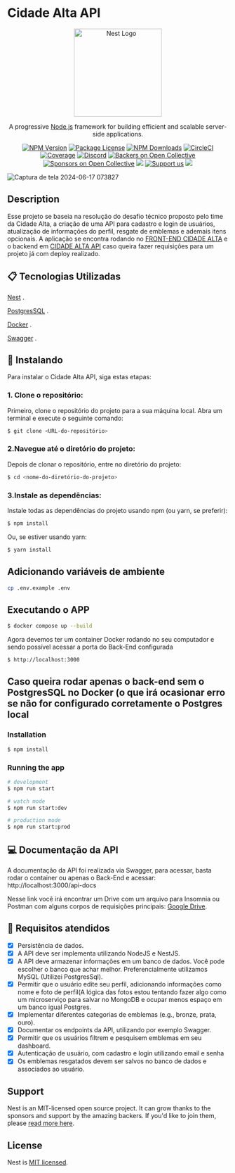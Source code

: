 # Cidade Alta API

<p align="center">
  <a href="http://nestjs.com/" target="blank"><img src="https://nestjs.com/img/logo-small.svg" width="200" alt="Nest Logo" /></a>
</p>

[circleci-image]: https://img.shields.io/circleci/build/github/nestjs/nest/master?token=abc123def456
[circleci-url]: https://circleci.com/gh/nestjs/nest

  <p align="center">A progressive <a href="http://nodejs.org" target="_blank">Node.js</a> framework for building efficient and scalable server-side applications.</p>
    <p align="center">
<a href="https://www.npmjs.com/~nestjscore" target="_blank"><img src="https://img.shields.io/npm/v/@nestjs/core.svg" alt="NPM Version" /></a>
<a href="https://www.npmjs.com/~nestjscore" target="_blank"><img src="https://img.shields.io/npm/l/@nestjs/core.svg" alt="Package License" /></a>
<a href="https://www.npmjs.com/~nestjscore" target="_blank"><img src="https://img.shields.io/npm/dm/@nestjs/common.svg" alt="NPM Downloads" /></a>
<a href="https://circleci.com/gh/nestjs/nest" target="_blank"><img src="https://img.shields.io/circleci/build/github/nestjs/nest/master" alt="CircleCI" /></a>
<a href="https://coveralls.io/github/nestjs/nest?branch=master" target="_blank"><img src="https://coveralls.io/repos/github/nestjs/nest/badge.svg?branch=master#9" alt="Coverage" /></a>
<a href="https://discord.gg/G7Qnnhy" target="_blank"><img src="https://img.shields.io/badge/discord-online-brightgreen.svg" alt="Discord"/></a>
<a href="https://opencollective.com/nest#backer" target="_blank"><img src="https://opencollective.com/nest/backers/badge.svg" alt="Backers on Open Collective" /></a>
<a href="https://opencollective.com/nest#sponsor" target="_blank"><img src="https://opencollective.com/nest/sponsors/badge.svg" alt="Sponsors on Open Collective" /></a>
  <a href="https://paypal.me/kamilmysliwiec" target="_blank"><img src="https://img.shields.io/badge/Donate-PayPal-ff3f59.svg"/></a>
    <a href="https://opencollective.com/nest#sponsor"  target="_blank"><img src="https://img.shields.io/badge/Support%20us-Open%20Collective-41B883.svg" alt="Support us"></a>
  <a href="https://twitter.com/nestframework" target="_blank"><img src="https://img.shields.io/twitter/follow/nestframework.svg?style=social&label=Follow"></a>
</p>

![Captura de tela 2024-06-17 073827](https://github.com/higorxi/CidadeAltaAPI/assets/100055740/f32caaa8-e62a-41ff-97d6-354dbd4b56e1)


## Description
Esse projeto se baseia na resolução do desafio técnico proposto pelo time da Cidade Alta, a criação de uma API para cadastro e login de usuários, atualização de informações do perfil, resgate de emblemas e ademais itens opcionais. A aplicação se encontra rodando no [FRONT-END CIDADE ALTA](https://cidade-alta-1tjjam530-higor-giovanes-projects.vercel.app/login) e o backend em [CIDADE ALTA API](cidade-alta-api.azurewebsites.net) caso queira fazer requisições para um projeto já com deploy realizado.

## 📋 Tecnologias Utilizadas

[Nest](https://github.com/nestjs/nest) .

[PostgresSQL](https://www.postgresql.org/) .

[Docker](https://www.docker.com/) .

[Swagger](https://swagger.io/) .

## 🚀 Instalando 

Para instalar o Cidade Alta API, siga estas etapas:

### 1. Clone o repositório:

Primeiro, clone o repositório do projeto para a sua máquina local. Abra um terminal e execute o seguinte comando:

```bash
$ git clone <URL-do-repositório>
```

### 2.Navegue até o diretório do projeto:

Depois de clonar o repositório, entre no diretório do projeto:

```bash
$ cd <nome-do-diretório-do-projeto>
```

### 3.Instale as dependências:

Instale todas as dependências do projeto usando npm (ou yarn, se preferir):

```bash
$ npm install
```

Ou, se estiver usando yarn:

```bash
$ yarn install
```
## Adicionando variáveis de ambiente

```sh
cp .env.example .env
```

## Executando o APP

```bash
$ docker compose up --build
```

Agora devemos ter um container Docker rodando no seu computador e sendo possível acessar a porta do Back-End configurada

```bash
$ http://localhost:3000
```

## Caso queira rodar apenas o back-end sem o PostgresSQL no Docker (o que irá ocasionar erro se não for configurado corretamente o Postgres local

### Installation

```bash
$ npm install
```

### Running the app

```bash
# development
$ npm run start

# watch mode
$ npm run start:dev

# production mode
$ npm run start:prod
```

## 💻 Documentação da API

A documentação da API foi realizada via Swagger, para acessar, basta rodar o container ou apenas o Back-End e acessar: http://localhost:3000/api-docs

Nesse link você irá encontrar um Drive com um arquivo para Insomnia ou Postman com alguns corpos de requisições principais: [Google Drive](https://drive.google.com/drive/folders/1ccMQSPYO3jZeFRpD-89FXbv_3R1jwCLh?usp=sharing).

## 🎯 Requisitos atendidos
- [x]  Persistência de dados.
- [x]  A API deve ser implementa utilizando NodeJS e NestJS.
- [x]  A API deve armazenar informações em um banco de dados. Você pode escolher o banco que achar melhor. Preferencialmente utilizamos MySQL (Utilizei PostgresSql).
- [x]  Permitir que o usuário edite seu perfil, adicionando informações como nome e foto de perfil(A lógica das fotos estou tentando fazer algo como um microserviço para salvar no MongoDB e ocupar menos espaço em um banco igual Postgres.
- [x]  Implementar diferentes categorias de emblemas (e.g., bronze, prata, ouro).
- [x]  Documentar os endpoints da API, utilizando por exemplo Swagger.
- [x]  Permitir que os usuários filtrem e pesquisem emblemas em seu dashboard.
- [x]  Autenticação de usuário, com cadastro e login utilizando email e senha
- [x]  Os emblemas resgatados devem ser salvos no banco de dados e associados ao usuário.

## Support

Nest is an MIT-licensed open source project. It can grow thanks to the sponsors and support by the amazing backers. If you'd like to join them, please [read more here](https://docs.nestjs.com/support).


## License

Nest is [MIT licensed](LICENSE).
